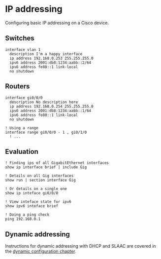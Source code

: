 # IP addressing

Configuring basic IP addressing on a Cisco device.

## Switches

```cisco-ios
interface vlan 1
  description I'm a happy interface
  ip address 192.168.0.253 255.255.255.0
  ipv6 address 2001:db8:1234:aabb::2/64
  ipv6 address fe80::1 link-local
  no shutdown
```

## Routers

```cisco-ios
interface gi0/0/0
  description No description here
  ip address 192.168.0.254 255.255.255.0
  ipv6 address 2001:db8:1234:aabb::1/64
  ipv6 address fe80::1 link-local
  no shutdown

! Using a range
interface range gi0/0/0 - 1 , gi0/1/0
  ! ...
```

## Evaluation

```cisco-ios title="#"
! Finding ips of all GigabitEthernet interfaces
show ip interface brief | include Gig

! Details on all Gig interfaces
show run | section interface Gig

! Or details on a single one
show ip inteface gi0/0/0

! View inteface state for ipv6
show ipv6 inteface brief
```

```cisco-ios title=">"
! Doing a ping check
ping 192.168.0.1
```

## Dynamic addressing

Instructions for dynamic addressing with DHCP and SLAAC are covered in the [dynamic configuration chapter](./dynamic-config).
